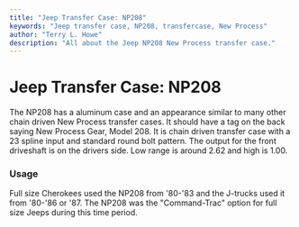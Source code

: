 ```yaml
---
title: "Jeep Transfer Case: NP208"
keywords: "Jeep transfer case, NP208, transfercase, New Process"
author: "Terry L. Howe"
description: "All about the Jeep NP208 New Process transfer case."
---
```


# Jeep Transfer Case: NP208

The NP208 has a aluminum case and an appearance similar to many
other chain driven New Process transfer cases.  It should have a
tag on the back saying New Process Gear, Model 208.  It is chain
driven transfer case with a 23 spline input and standard round
bolt pattern.  The output for the front driveshaft is on the
drivers side.  Low range is around 2.62 and high is 1.00.

### Usage

Full size Cherokees used the NP208 from '80-'83 and the J-trucks
used it from '80-'86 or '87.  The NP208 was the "Command-Trac" option
for full size Jeeps during this time period.
